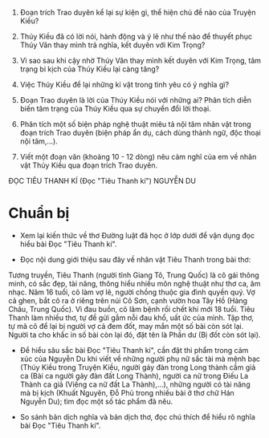 1. Đoạn trích Trao duyên kể lại sự kiện gì, thể hiện chủ đề nào của Truyện Kiều?

2. Thúy Kiều đã có lời nói, hành động và ý lẽ như thế nào để thuyết phục Thúy Vân thay mình trả nghĩa, kết duyên với Kim Trọng?

3. Vì sao sau khi cậy nhờ Thúy Vân thay mình kết duyên với Kim Trọng, tâm trạng bi kịch của Thúy Kiều lại càng tăng?

4. Việc Thúy Kiều để lại những kỉ vật trong tình yêu có ý nghĩa gì?

5. Đoạn Trao duyên là lời của Thúy Kiều nói với những ai? Phân tích diễn biến tâm trạng của Thúy Kiều qua sự chuyển đổi lời thoại.

6. Phân tích một số biện pháp nghệ thuật miêu tả nội tâm nhân vật trong đoạn trích Trao duyên (biện pháp ẩn dụ, cách dùng thành ngữ, độc thoại nội tâm,...).

7. Viết một đoạn văn (khoảng 10 - 12 dòng) nêu cảm nghĩ của em về nhân vật Thúy Kiều qua đoạn trích Trao duyên.

ĐỌC TIÊU THANH KÍ
(Đọc "Tiêu Thanh kí")
NGUYỄN DU

# Chuẩn bị

- Xem lại kiến thức về thơ Đường luật đã học ở lớp dưới để vận dụng đọc hiểu bài Đọc "Tiêu Thanh kí".

- Đọc nội dung giới thiệu sau đây về nhân vật Tiêu Thanh trong bài thơ:

Tương truyền, Tiêu Thanh (người tỉnh Giang Tô, Trung Quốc) là cô gái thông minh, có sắc đẹp, tài năng, thông hiểu nhiều môn nghệ thuật như thơ ca, âm nhạc. Năm 16 tuổi, cô làm vợ lẽ, người chồng thuộc gia đình quyền quý. Vợ cả ghen, bắt cô ra ở riêng trên núi Cô Sơn, cạnh vườn hoa Tây Hồ (Hàng Châu, Trung Quốc). Vì đau buồn, cô lâm bệnh rồi chết khi mới 18 tuổi. Tiêu Thanh làm nhiều thơ, tự đề gửi gắm nỗi đau khổ, uất ức của mình. Tập thơ, tự mã cô để lại bị người vợ cả đem đốt, may mắn một số bài còn sót lại. Người ta cho khắc in số bài còn lại đó, đặt tên là Phần dư (Bị đốt còn sót lại).

- Để hiểu sâu sắc bài Đọc "Tiêu Thanh kí", cần đặt thi phẩm trong cảm xúc của Nguyễn Du khi viết về những người phụ nữ sắc tài mà mệnh bạc (Thúy Kiều trong Truyện Kiều, người gáy đàn trong Long thành cầm giả ca (Bài ca người gảy đàn đất Long Thành), người ca nữ trong Điếu La Thành ca giả (Viếng ca nữ đất La Thành),...), những người có tài năng mà bị kịch (Khuất Nguyên, Đỗ Phủ trong nhiều bài ở thơ chữ Hán Nguyễn Du); tìm đọc một số tác phẩm đã nêu.

- So sánh bản dịch nghĩa và bản dịch thơ, đọc chú thích để hiểu rõ nghĩa bài Đọc "Tiêu Thanh kí".